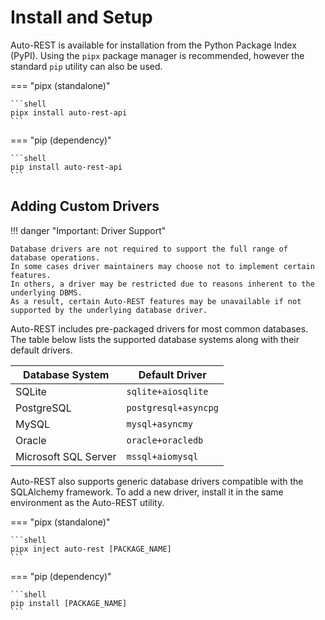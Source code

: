 # Install and Setup

Auto-REST is available for installation from the Python Package Index (PyPI).
Using the `pipx` package manager is recommended, however the standard `pip` utility can also be used.

=== "pipx (standalone)"

    ```shell
    pipx install auto-rest-api
    ```

=== "pip (dependency)"

    ```shell
    pip install auto-rest-api
    ```

## Adding Custom Drivers

!!! danger "Important: Driver Support"

    Database drivers are not required to support the full range of database operations.
    In some cases driver maintainers may choose not to implement certain features.
    In others, a driver may be restricted due to reasons inherent to the underlying DBMS.
    As a result, certain Auto-REST features may be unavailable if not supported by the underlying database driver.

Auto-REST includes pre-packaged drivers for most common databases.
The table below lists the supported database systems along with their default drivers.

| Database System      | Default Driver       |
|----------------------|----------------------|
| SQLite               | `sqlite+aiosqlite`   |
| PostgreSQL           | `postgresql+asyncpg` |
| MySQL                | `mysql+asyncmy`      |
| Oracle               | `oracle+oracledb`    |
| Microsoft SQL Server | `mssql+aiomysql`     |


Auto-REST also supports generic database drivers compatible with the SQLAlchemy framework.
To add a new driver, install it in the same environment as the Auto-REST utility.

=== "pipx (standalone)"

    ```shell
    pipx inject auto-rest [PACKAGE_NAME]   
    ```

=== "pip (dependency)"

    ```shell
    pip install [PACKAGE_NAME]
    ```
